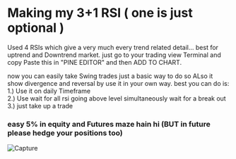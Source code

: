 <H1>Making my 3+1 RSI ( one is just optional )</H1>
Used 4 RSIs which give a very much every trend related detail... best for uptrend and Downtrend market. 
just go to your trading view Terminal and copy Paste this in "PINE EDITOR" and then ADD TO CHART.

now you can easily take Swing trades 
just a basic way to do so 
ALso it show divergence and reversal by use it in your own way.
best you can do is:
1.) Use it on daily Timeframe<br>
2.) Use wait for all rsi going above level simultaneously wait for a break out<br>
3.) just take up a trade <br>

<H3>easy 5% in equity and Futures maze hain hi (BUT in future please hedge your positions too)</H3>

![Capture](https://github.com/kartikayakulshrestha/RSI-Mastercard/assets/126651238/a308e599-df02-4747-a8be-4d726f488ff3)
